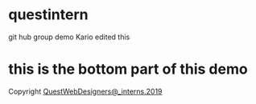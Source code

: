 # questintern
git hub group demo
Kario edited this


# this is the bottom part of this demo
Copyright QuestWebDesigners@_interns.2019

